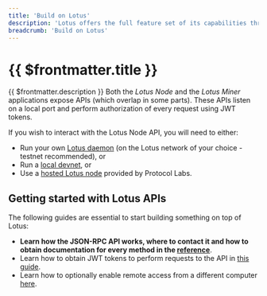 ```yaml
---
title: 'Build on Lotus'
description: 'Lotus offers the full feature set of its capabilities through a comprehensive JSON-RPC API.'
breadcrumb: 'Build on Lotus'
---
```


# {{ $frontmatter.title }}

{{ $frontmatter.description }} Both the _Lotus Node_ and the _Lotus Miner_ applications expose APIs (which overlap in some parts). These APIs listen on a local port and perform authorization of every request using JWT tokens.

If you wish to interact with the Lotus Node API, you will need to either:

- Run your own [Lotus daemon](../../store/lotus/README.md) (on the Lotus network of your choice - testnet recommended), or
- Run a [local devnet](../local-devnet.md), or
- Use a [hosted Lotus node](hosted-nodes.md) provided by Protocol Labs.

## Getting started with Lotus APIs

The following guides are essential to start building something on top of Lotus:

- **Learn how the JSON-RPC API works, where to contact it and how to obtain documentation for every method in the [reference](../../reference/lotus-api)**.
- Learn how to obtain JWT tokens to perform requests to the API in [this guide](api-token-generation.md).
- Learn how to optionally enable remote access from a different computer [here](enable-remote-api-access.md).
